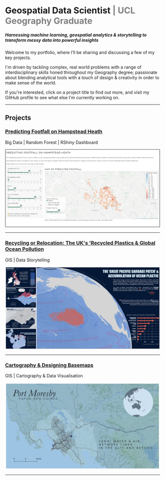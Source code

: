 # Geospatial Data Scientist <span style="color:grey">| UCL Geography Graduate 
##### Harnessing machine learning, geospatial analytics & storytelling to transform messy data into powerful insights</span> 

Welcome to my portfolio, where I’ll be sharing and discussing a few of my key projects. 

I'm driven by tackling complex, real world problems with a range of interdisciplinary skills honed throughout my Geography degree; passionate about blending analytical tools with a touch of design & creativity in order to make sense of the world.

If you're interested, click on a project title to find out more, and visit my GitHub profile to see what else I'm currently working on.

---

## Projects
### [Predicting Footfall on Hampstead Heath](/pages/page_footfall-prediction.md)
Big Data | Random Forest | RShiny Dashboard 

![Dashboard Screenshot](assets/img/dashboard-screenshot.png)

---

### [Recycling or Relocation: The UK's 'Recycled Plastics & Global Ocean Pollution](/pages/page_recycling-or-relocation.md)
GIS | Data Storytelling

![Data Story Screenshot](assets/img/Data%20Story%20Preview.png)

---

### [Cartography & Designing Basemaps](/pages/page_cartography.md)
GIS | Cartography & Data Visualisation


![Screenshot](assets/img/port-moresby.png)

---
